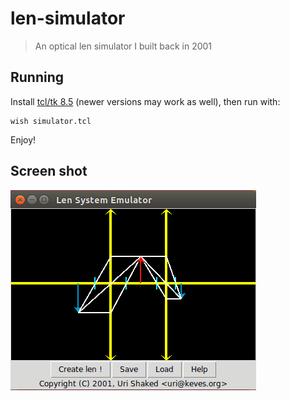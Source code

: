 # len-simulator
> An optical len simulator I built back in 2001

## Running

Install [tcl/tk 8.5](https://www.tcl.tk/software/tcltk/8.5.html) (newer versions may work as well), then run with:

    wish simulator.tcl
    
Enjoy!

## Screen shot

![len-simulator](media/demo.gif)
